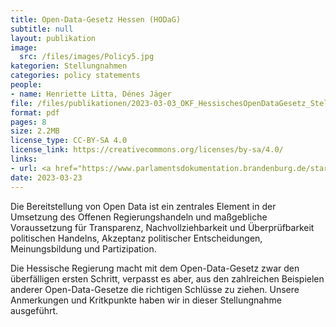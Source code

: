```yaml
---
title: Open-Data-Gesetz Hessen (HODaG)
subtitle: null
layout: publikation
image:
  src: /files/images/Policy5.jpg
kategorien: Stellungnahmen
categories: policy statements
people:
- name: Henriette Litta, Dénes Jäger
file: /files/publikationen/2023-03-03_OKF_HessischesOpenDataGesetz_Stellungnahme.pdf?raw=true
format: pdf
pages: 8
size: 2.2MB
license_type: CC-BY-SA 4.0
license_link: https://creativecommons.org/licenses/by-sa/4.0/
links:
- url: <a href="https://www.parlamentsdokumentation.brandenburg.de/starweb/LBB/ELVIS/parladoku/w7/drs/ab_8000/8080.pdf" target="_blank">Zum Gesetzentwurf</a>
date: 2023-03-23
---
```


Die Bereitstellung von Open Data ist ein zentrales Element in der Umsetzung des Offenen Regierungshandeln und maßgebliche Voraussetzung für Transparenz, Nachvollziehbarkeit und Überprüfbarkeit politischen Handelns, Akzeptanz politischer Entscheidungen, Meinungsbildung und Partizipation.
 
Die Hessische Regierung macht mit dem Open-Data-Gesetz zwar den überfälligen ersten Schritt, verpasst es aber, aus den zahlreichen Beispielen anderer Open-Data-Gesetze die richtigen Schlüsse zu ziehen. Unsere Anmerkungen und Kritkpunkte haben wir in dieser Stellungnahme ausgeführt.
